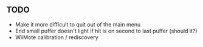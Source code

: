 ## TODO

* Make it more difficult to quit out of the main menu
* End small puffer doesn't light if hit is on second to last puffer (should it?)
* WiiMote calibration / rediscovery
